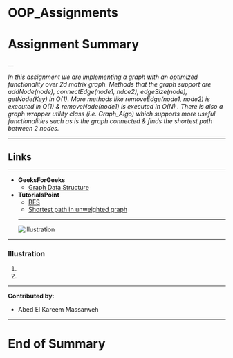 # OOP_Assignments
#   Assignment Summary 

__

_In this assignment we are implementing a graph with an optimized functionality over 2d matrix graph._ 
_Methods that the graph support are addNode(node), connectEdge(node1, ndoe2), edgeSize(node), getNode(Key) in O(1)._
_More methods like removeEdge(node1, node2) is executed in O(1) & removeNode(node1) is executed in O(N) ._
_There is also a graph wrapper utility class (i.e. Graph_Algo) which supports more useful functionalities such as is the graph connected & finds the shortest path between 2 nodes._
___
## Links
---
* **GeeksForGeeks**
  * [Graph Data Structure](https://www.geeksforgeeks.org/graph-data-structure-and-algorithms/)
* **TutorialsPoint**
    * [BFS](https://www.geeksforgeeks.org/best-first-search-informed-search/)
    * [Shortest path in unweighted graph](https://www.geeksforgeeks.org/shortest-path-unweighted-graph/?ref=rp)
  ---
  <!--Images-->
  ![Illustration](https://adatis.co.uk/wp-content/uploads/Black-n-White.png)
___
### Illustration
1.

2.

---
**Contributed by:**
* Abed El Kareem Massarweh
---

# End of Summary

